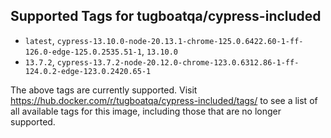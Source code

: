 ## Supported Tags for tugboatqa/cypress-included

* `latest`, `cypress-13.10.0-node-20.13.1-chrome-125.0.6422.60-1-ff-126.0-edge-125.0.2535.51-1`, `13.10.0`
* `13.7.2`, `cypress-13.7.2-node-20.12.0-chrome-123.0.6312.86-1-ff-124.0.2-edge-123.0.2420.65-1`

The above tags are currently supported. Visit https://hub.docker.com/r/tugboatqa/cypress-included/tags/ to see a list of all available tags for this image, including those that are no longer supported.
